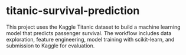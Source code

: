# titanic-survival-prediction
This project uses the Kaggle Titanic dataset to build a machine learning model that predicts passenger survival. The workflow includes data exploration, feature engineering, model training with scikit-learn, and submission to Kaggle for evaluation.
